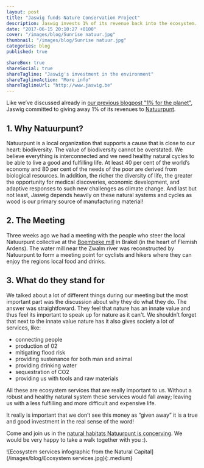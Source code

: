 ```yaml
---
layout: post
title: "Jaswig funds Nature Conservation Project"
description: Jaswig invests 1% of its revenue back into the ecosystem.
date: "2017-06-15 20:10:27 +0100"
cover: "/images/blog/Sunrise natuur.jpg"
thumbnail: "/images/blog/Sunrise natuur.jpg"
categories: blog
published: true

shareBox: true
shareSocial: true
shareTagline: "Jaswig's investment in the environment"
shareTaglineAction: "More info"
shareTaglineUrl: "http://www.jaswig.be"
---
```


Like we’ve discussed already in [our previous blogpost "1% for the planet"](http://www.jaswig.be/blog/2017/02/28/1-procent-for-the-planet.html), Jaswig committed to giving away 1% of its revenues to [Natuurpunt](https://www.natuurpunt.be/).
<!--more-->

## 1. Why Natuurpunt?
Natuurpunt is a local organization that supports a cause that is close to our heart: biodiversity. The value of biodiversity cannot be overstated. We believe everything is interconnected and we need healthy natural cycles to be able to live a good and fulfilling life. At least 40 per cent of the world’s economy and 80 per cent of the needs of the poor are derived from biological resources. In addition, the richer the diversity of life, the greater the opportunity for medical discoveries, economic development, and adaptive responses to such new challenges as climate change. And last but not least, Jaswig depends heavily on these natural systems and cycles as wood is our primary source of manufacturing material!

## 2. The Meeting
Three weeks ago we had a meeting with the people who steer the local Natuurpunt collective at the [Boembeke mill](https://www.natuurpunt.be/bezoekerscentrum/boembekemolen) in Brakel (in the heart of Flemish Ardens). The water mill near the Zwalm river was reconstructed by Natuurpunt to form a meeting point for cyclists and hikers where they can enjoy the regions local food and drinks.

## 3. What do they stand for
We talked about a lot of different things during our meeting but the most important part was the discussion about why they do what they do. The answer was straightfoward. They feel that nature has an innate value and thus feel its important to speak up for nature as it can't. We shouldn’t forget that next to the innate value nature has it also gives society a lot of services, like:

* connecting people
* production of 02
* mitigating flood risk
* providing sustenance for both man and animal
* providing drinking water
* sequestration of CO2
* providing us with tools and raw materials

All these are ecosystem services that are really important to us. Without a robust and healthy natural system these services would fall away; leaving us with a less fulfilling and more difficult and expensive life. 

It really is important that we don’t see this money as “given away” it is a true and good investment in the real sense of the word!

Come and join us in the [natural habitats Natuurpunt is concerving](https://www.natuurpunt.be/natuurgebied/zwalmvallei-vossenhol-kloosterbos-steenbergse-bossen-boterhoek-jansveld-jan-de-lichte). We would be very happy to take a walk together with you :).

![Ecosystem services infographic from the Natural Capital](/images/blog/Ecosystem services.jpg){:.medium}
